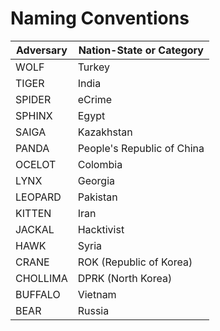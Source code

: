 # Naming Conventions

| Adversary | Nation-State or Category          |
|-----------|----------------------------------|
| WOLF      | Turkey                           |
| TIGER     | India                            |
| SPIDER    | eCrime                           |
| SPHINX    | Egypt                            |
| SAIGA     | Kazakhstan                       |
| PANDA     | People's Republic of China       |
| OCELOT    | Colombia                         |
| LYNX      | Georgia                          |
| LEOPARD   | Pakistan                         |
| KITTEN    | Iran                             |
| JACKAL    | Hacktivist                       |
| HAWK      | Syria                            |
| CRANE     | ROK (Republic of Korea)          |
| CHOLLIMA  | DPRK (North Korea)               |
| BUFFALO   | Vietnam                          |
| BEAR      | Russia                           |